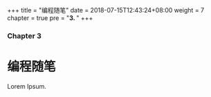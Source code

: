 +++
title = "编程随笔"
date = 2018-07-15T12:43:24+08:00
weight = 7
chapter = true
pre = "<b>3. </b>"
+++

### Chapter 3

# 编程随笔

Lorem Ipsum.
